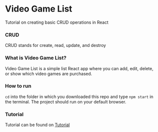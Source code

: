 # Video Game List 

Tutorial on creating basic CRUD operations in React

### CRUD

CRUD stands for create, read, update, and destroy

### What is Video Game List?

Video Game List is a simple list React app where you can add, edit, delete, or show which video games are purchased. 

### How to run

`cd` into the folder in which you downloaded this repo and type `npm start` in the terminal. The project should run on your default browser.

### Tutorial
Tutorial can be found on [Tutorial](https://www.google.com)
